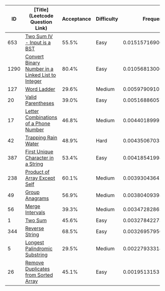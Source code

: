 |ID|[Title](Leetcode Question Link)|Acceptance|Difficulty|Frequency|
|----|-----|----|---|---|
|653|[Two Sum IV - Input is a BST]( https://leetcode.com/problems/two-sum-iv-input-is-a-bst)|55.5%|Easy|0.015157169067526441|
|1290|[Convert Binary Number in a Linked List to Integer]( https://leetcode.com/problems/convert-binary-number-in-a-linked-list-to-integer)|80.4%|Easy|0.010568130061792257|
|127|[Word Ladder]( https://leetcode.com/problems/word-ladder)|29.6%|Medium|0.005979091056058075|
|20|[Valid Parentheses]( https://leetcode.com/problems/valid-parentheses)|39.0%|Easy|0.005168860577665306|
|17|[Letter Combinations of a Phone Number]( https://leetcode.com/problems/letter-combinations-of-a-phone-number)|46.8%|Medium|0.0044018999217624675|
|42|[Trapping Rain Water]( https://leetcode.com/problems/trapping-rain-water)|48.9%|Hard|0.004350670338744988|
|387|[First Unique Character in a String]( https://leetcode.com/problems/first-unique-character-in-a-string)|53.4%|Easy|0.00418541994270691|
|238|[Product of Array Except Self]( https://leetcode.com/problems/product-of-array-except-self)|60.1%|Medium|0.003930436424724545|
|49|[Group Anagrams]( https://leetcode.com/problems/group-anagrams)|56.9%|Medium|0.0038040939835560453|
|56|[Merge Intervals]( https://leetcode.com/problems/merge-intervals)|39.3%|Medium|0.0034728286335985107|
|1|[Two Sum]( https://leetcode.com/problems/two-sum)|45.6%|Easy|0.003278422738041615|
|344|[Reverse String]( https://leetcode.com/problems/reverse-string)|68.5%|Easy|0.003269579502519813|
|5|[Longest Palindromic Substring]( https://leetcode.com/problems/longest-palindromic-substring)|29.5%|Medium|0.002279333142507479|
|26|[Remove Duplicates from Sorted Array]( https://leetcode.com/problems/remove-duplicates-from-sorted-array)|45.1%|Easy|0.0019513153174351963|
